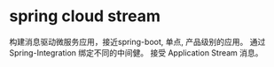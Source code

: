 # spring cloud stream

构建消息驱动微服务应用，接近spring-boot, 单点, 产品级别的应用。 通过Spring-Integration 绑定不同的中间健。
接受 Application Stream 消息。


